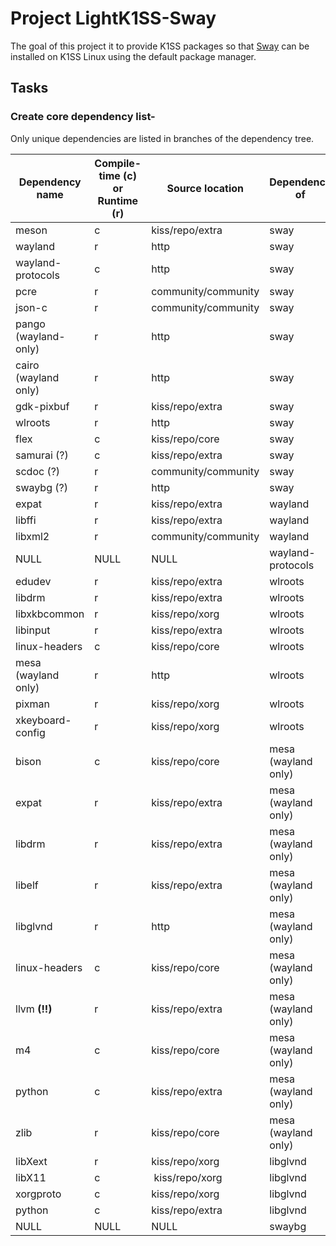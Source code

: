 # Project LightK1SS-Sway
The goal of this project it to provide K1SS packages so that [Sway](https://github.com/swaywm/sway) can be installed on K1SS Linux using the default package manager.

## Tasks
### Create core dependency list-
Only unique dependencies are listed in branches of the dependency tree.

Dependency name | Compile-time (c) or Runtime (r) | Source location | Dependency of
--------------- | ------------------------------- | --------------- | -------------
meson | c | kiss/repo/extra | sway
wayland | r | http | sway
wayland-protocols | c | http | sway
pcre | r | community/community | sway
json-c | r | community/community | sway
pango (wayland-only) | r | http | sway
cairo (wayland only) | r | http | sway
gdk-pixbuf | r | kiss/repo/extra | sway
wlroots | r | http | sway
flex | c | kiss/repo/core | sway
samurai (?) | c | kiss/repo/extra | sway
scdoc (?) | r | community/community | sway
swaybg (?) | r | http | sway
expat | r | kiss/repo/extra | wayland
libffi | r | kiss/repo/extra | wayland
libxml2 | r | community/community | wayland
NULL | NULL | NULL | wayland-protocols
edudev | r | kiss/repo/extra | wlroots
libdrm | r | kiss/repo/extra | wlroots
libxkbcommon | r | kiss/repo/xorg | wlroots
libinput | r | kiss/repo/extra | wlroots
linux-headers | c | kiss/repo/core | wlroots
mesa (wayland only) | r | http | wlroots
pixman | r | kiss/repo/xorg | wlroots
xkeyboard-config | r | kiss/repo/xorg | wlroots
bison | c | kiss/repo/core | mesa (wayland only)
expat | r | kiss/repo/extra | mesa (wayland only)
libdrm | r | kiss/repo/extra | mesa (wayland only)
libelf | r | kiss/repo/extra | mesa (wayland only)
libglvnd | r | http | mesa (wayland only)
linux-headers | c | kiss/repo/core | mesa (wayland only)
llvm __(!!)__ | r | kiss/repo/extra | mesa (wayland only)
m4 | c | kiss/repo/core | mesa (wayland only)
python | c | kiss/repo/extra | mesa (wayland only)
zlib | r | kiss/repo/core | mesa (wayland only)
libXext | r | kiss/repo/xorg | libglvnd
libX11 | c | kiss/repo/xorg | libglvnd
xorgproto | c | kiss/repo/xorg | libglvnd
python | c | kiss/repo/extra | libglvnd
NULL | NULL | NULL | swaybg